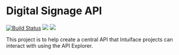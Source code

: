 # Digital Signage API

<p align="left">
  <a href="https://travis-ci.com/hive-interactive/signage-api"><img src="https://travis-ci.com/hive-interactive/signage-api.svg?branch=master" alt="Build Status"></a>
  <a href="https://codeclimate.com/github/hive-interactive/signage-api/maintainability"><img src="https://api.codeclimate.com/v1/badges/955b32f2ca89c0922803/maintainability" /></a>
  <a href="https://codeclimate.com/github/hive-interactive/signage-api/test_coverage"><img src="https://api.codeclimate.com/v1/badges/955b32f2ca89c0922803/test_coverage" /></a>
</p>

This project is to help create a central API that Intuiface projects can interact with using the API Explorer.
